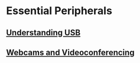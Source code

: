 # Essential Peripherals

## [Understanding USB](/CompTIA%20A+%20Core%201%20(220-1101)%20-%20Total%20Seminars/10%20-%20Essential%20Peripherals.md#Understanding%20USB)

## [Webcams and Videoconferencing](/CompTIA%20A+%20Core%201%20(220-1101)%20-%20Total%20Seminars/10%20-%20Essential%20Peripherals.md#Webcams%20and%20Videoconferencing)